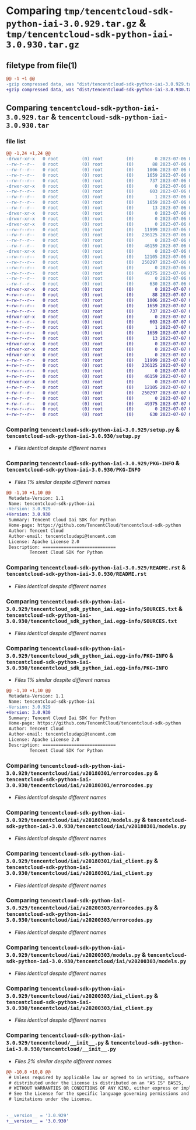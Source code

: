 # Comparing `tmp/tencentcloud-sdk-python-iai-3.0.929.tar.gz` & `tmp/tencentcloud-sdk-python-iai-3.0.930.tar.gz`

## filetype from file(1)

```diff
@@ -1 +1 @@
-gzip compressed data, was "dist/tencentcloud-sdk-python-iai-3.0.929.tar", last modified: Thu Jul  6 00:27:41 2023, max compression
+gzip compressed data, was "dist/tencentcloud-sdk-python-iai-3.0.930.tar", last modified: Fri Jul  7 00:25:20 2023, max compression
```

## Comparing `tencentcloud-sdk-python-iai-3.0.929.tar` & `tencentcloud-sdk-python-iai-3.0.930.tar`

### file list

```diff
@@ -1,24 +1,24 @@
-drwxr-xr-x   0 root         (0) root         (0)        0 2023-07-06 00:27:41.000000 tencentcloud-sdk-python-iai-3.0.929/
--rw-r--r--   0 root         (0) root         (0)       88 2023-07-06 00:27:41.000000 tencentcloud-sdk-python-iai-3.0.929/setup.cfg
--rw-r--r--   0 root         (0) root         (0)     1006 2023-07-06 00:27:41.000000 tencentcloud-sdk-python-iai-3.0.929/setup.py
--rw-r--r--   0 root         (0) root         (0)     1659 2023-07-06 00:27:41.000000 tencentcloud-sdk-python-iai-3.0.929/PKG-INFO
--rw-r--r--   0 root         (0) root         (0)      737 2023-07-06 00:27:41.000000 tencentcloud-sdk-python-iai-3.0.929/README.rst
-drwxr-xr-x   0 root         (0) root         (0)        0 2023-07-06 00:27:41.000000 tencentcloud-sdk-python-iai-3.0.929/tencentcloud_sdk_python_iai.egg-info/
--rw-r--r--   0 root         (0) root         (0)      603 2023-07-06 00:27:41.000000 tencentcloud-sdk-python-iai-3.0.929/tencentcloud_sdk_python_iai.egg-info/SOURCES.txt
--rw-r--r--   0 root         (0) root         (0)        1 2023-07-06 00:27:41.000000 tencentcloud-sdk-python-iai-3.0.929/tencentcloud_sdk_python_iai.egg-info/dependency_links.txt
--rw-r--r--   0 root         (0) root         (0)     1659 2023-07-06 00:27:41.000000 tencentcloud-sdk-python-iai-3.0.929/tencentcloud_sdk_python_iai.egg-info/PKG-INFO
--rw-r--r--   0 root         (0) root         (0)       13 2023-07-06 00:27:41.000000 tencentcloud-sdk-python-iai-3.0.929/tencentcloud_sdk_python_iai.egg-info/top_level.txt
-drwxr-xr-x   0 root         (0) root         (0)        0 2023-07-06 00:27:41.000000 tencentcloud-sdk-python-iai-3.0.929/tencentcloud/
-drwxr-xr-x   0 root         (0) root         (0)        0 2023-07-06 00:27:41.000000 tencentcloud-sdk-python-iai-3.0.929/tencentcloud/iai/
-drwxr-xr-x   0 root         (0) root         (0)        0 2023-07-06 00:27:41.000000 tencentcloud-sdk-python-iai-3.0.929/tencentcloud/iai/v20180301/
--rw-r--r--   0 root         (0) root         (0)    11999 2023-07-06 00:27:41.000000 tencentcloud-sdk-python-iai-3.0.929/tencentcloud/iai/v20180301/errorcodes.py
--rw-r--r--   0 root         (0) root         (0)   236125 2023-07-06 00:27:41.000000 tencentcloud-sdk-python-iai-3.0.929/tencentcloud/iai/v20180301/models.py
--rw-r--r--   0 root         (0) root         (0)        0 2023-07-06 00:27:41.000000 tencentcloud-sdk-python-iai-3.0.929/tencentcloud/iai/v20180301/__init__.py
--rw-r--r--   0 root         (0) root         (0)    46159 2023-07-06 00:27:41.000000 tencentcloud-sdk-python-iai-3.0.929/tencentcloud/iai/v20180301/iai_client.py
-drwxr-xr-x   0 root         (0) root         (0)        0 2023-07-06 00:27:41.000000 tencentcloud-sdk-python-iai-3.0.929/tencentcloud/iai/v20200303/
--rw-r--r--   0 root         (0) root         (0)    12105 2023-07-06 00:27:41.000000 tencentcloud-sdk-python-iai-3.0.929/tencentcloud/iai/v20200303/errorcodes.py
--rw-r--r--   0 root         (0) root         (0)   250297 2023-07-06 00:27:41.000000 tencentcloud-sdk-python-iai-3.0.929/tencentcloud/iai/v20200303/models.py
--rw-r--r--   0 root         (0) root         (0)        0 2023-07-06 00:27:41.000000 tencentcloud-sdk-python-iai-3.0.929/tencentcloud/iai/v20200303/__init__.py
--rw-r--r--   0 root         (0) root         (0)    49375 2023-07-06 00:27:41.000000 tencentcloud-sdk-python-iai-3.0.929/tencentcloud/iai/v20200303/iai_client.py
--rw-r--r--   0 root         (0) root         (0)        0 2023-07-06 00:27:41.000000 tencentcloud-sdk-python-iai-3.0.929/tencentcloud/iai/__init__.py
--rw-r--r--   0 root         (0) root         (0)      630 2023-07-06 00:27:41.000000 tencentcloud-sdk-python-iai-3.0.929/tencentcloud/__init__.py
+drwxr-xr-x   0 root         (0) root         (0)        0 2023-07-07 00:25:20.000000 tencentcloud-sdk-python-iai-3.0.930/
+-rw-r--r--   0 root         (0) root         (0)       88 2023-07-07 00:25:20.000000 tencentcloud-sdk-python-iai-3.0.930/setup.cfg
+-rw-r--r--   0 root         (0) root         (0)     1006 2023-07-07 00:25:20.000000 tencentcloud-sdk-python-iai-3.0.930/setup.py
+-rw-r--r--   0 root         (0) root         (0)     1659 2023-07-07 00:25:20.000000 tencentcloud-sdk-python-iai-3.0.930/PKG-INFO
+-rw-r--r--   0 root         (0) root         (0)      737 2023-07-07 00:25:20.000000 tencentcloud-sdk-python-iai-3.0.930/README.rst
+drwxr-xr-x   0 root         (0) root         (0)        0 2023-07-07 00:25:20.000000 tencentcloud-sdk-python-iai-3.0.930/tencentcloud_sdk_python_iai.egg-info/
+-rw-r--r--   0 root         (0) root         (0)      603 2023-07-07 00:25:20.000000 tencentcloud-sdk-python-iai-3.0.930/tencentcloud_sdk_python_iai.egg-info/SOURCES.txt
+-rw-r--r--   0 root         (0) root         (0)        1 2023-07-07 00:25:20.000000 tencentcloud-sdk-python-iai-3.0.930/tencentcloud_sdk_python_iai.egg-info/dependency_links.txt
+-rw-r--r--   0 root         (0) root         (0)     1659 2023-07-07 00:25:20.000000 tencentcloud-sdk-python-iai-3.0.930/tencentcloud_sdk_python_iai.egg-info/PKG-INFO
+-rw-r--r--   0 root         (0) root         (0)       13 2023-07-07 00:25:20.000000 tencentcloud-sdk-python-iai-3.0.930/tencentcloud_sdk_python_iai.egg-info/top_level.txt
+drwxr-xr-x   0 root         (0) root         (0)        0 2023-07-07 00:25:20.000000 tencentcloud-sdk-python-iai-3.0.930/tencentcloud/
+drwxr-xr-x   0 root         (0) root         (0)        0 2023-07-07 00:25:20.000000 tencentcloud-sdk-python-iai-3.0.930/tencentcloud/iai/
+drwxr-xr-x   0 root         (0) root         (0)        0 2023-07-07 00:25:20.000000 tencentcloud-sdk-python-iai-3.0.930/tencentcloud/iai/v20180301/
+-rw-r--r--   0 root         (0) root         (0)    11999 2023-07-07 00:25:20.000000 tencentcloud-sdk-python-iai-3.0.930/tencentcloud/iai/v20180301/errorcodes.py
+-rw-r--r--   0 root         (0) root         (0)   236125 2023-07-07 00:25:20.000000 tencentcloud-sdk-python-iai-3.0.930/tencentcloud/iai/v20180301/models.py
+-rw-r--r--   0 root         (0) root         (0)        0 2023-07-07 00:25:20.000000 tencentcloud-sdk-python-iai-3.0.930/tencentcloud/iai/v20180301/__init__.py
+-rw-r--r--   0 root         (0) root         (0)    46159 2023-07-07 00:25:20.000000 tencentcloud-sdk-python-iai-3.0.930/tencentcloud/iai/v20180301/iai_client.py
+drwxr-xr-x   0 root         (0) root         (0)        0 2023-07-07 00:25:20.000000 tencentcloud-sdk-python-iai-3.0.930/tencentcloud/iai/v20200303/
+-rw-r--r--   0 root         (0) root         (0)    12105 2023-07-07 00:25:20.000000 tencentcloud-sdk-python-iai-3.0.930/tencentcloud/iai/v20200303/errorcodes.py
+-rw-r--r--   0 root         (0) root         (0)   250297 2023-07-07 00:25:20.000000 tencentcloud-sdk-python-iai-3.0.930/tencentcloud/iai/v20200303/models.py
+-rw-r--r--   0 root         (0) root         (0)        0 2023-07-07 00:25:20.000000 tencentcloud-sdk-python-iai-3.0.930/tencentcloud/iai/v20200303/__init__.py
+-rw-r--r--   0 root         (0) root         (0)    49375 2023-07-07 00:25:20.000000 tencentcloud-sdk-python-iai-3.0.930/tencentcloud/iai/v20200303/iai_client.py
+-rw-r--r--   0 root         (0) root         (0)        0 2023-07-07 00:25:20.000000 tencentcloud-sdk-python-iai-3.0.930/tencentcloud/iai/__init__.py
+-rw-r--r--   0 root         (0) root         (0)      630 2023-07-07 00:25:20.000000 tencentcloud-sdk-python-iai-3.0.930/tencentcloud/__init__.py
```

### Comparing `tencentcloud-sdk-python-iai-3.0.929/setup.py` & `tencentcloud-sdk-python-iai-3.0.930/setup.py`

 * *Files identical despite different names*

### Comparing `tencentcloud-sdk-python-iai-3.0.929/PKG-INFO` & `tencentcloud-sdk-python-iai-3.0.930/PKG-INFO`

 * *Files 1% similar despite different names*

```diff
@@ -1,10 +1,10 @@
 Metadata-Version: 1.1
 Name: tencentcloud-sdk-python-iai
-Version: 3.0.929
+Version: 3.0.930
 Summary: Tencent Cloud Iai SDK for Python
 Home-page: https://github.com/TencentCloud/tencentcloud-sdk-python
 Author: Tencent Cloud
 Author-email: tencentcloudapi@tencent.com
 License: Apache License 2.0
 Description: ============================
         Tencent Cloud SDK for Python
```

### Comparing `tencentcloud-sdk-python-iai-3.0.929/README.rst` & `tencentcloud-sdk-python-iai-3.0.930/README.rst`

 * *Files identical despite different names*

### Comparing `tencentcloud-sdk-python-iai-3.0.929/tencentcloud_sdk_python_iai.egg-info/SOURCES.txt` & `tencentcloud-sdk-python-iai-3.0.930/tencentcloud_sdk_python_iai.egg-info/SOURCES.txt`

 * *Files identical despite different names*

### Comparing `tencentcloud-sdk-python-iai-3.0.929/tencentcloud_sdk_python_iai.egg-info/PKG-INFO` & `tencentcloud-sdk-python-iai-3.0.930/tencentcloud_sdk_python_iai.egg-info/PKG-INFO`

 * *Files 1% similar despite different names*

```diff
@@ -1,10 +1,10 @@
 Metadata-Version: 1.1
 Name: tencentcloud-sdk-python-iai
-Version: 3.0.929
+Version: 3.0.930
 Summary: Tencent Cloud Iai SDK for Python
 Home-page: https://github.com/TencentCloud/tencentcloud-sdk-python
 Author: Tencent Cloud
 Author-email: tencentcloudapi@tencent.com
 License: Apache License 2.0
 Description: ============================
         Tencent Cloud SDK for Python
```

### Comparing `tencentcloud-sdk-python-iai-3.0.929/tencentcloud/iai/v20180301/errorcodes.py` & `tencentcloud-sdk-python-iai-3.0.930/tencentcloud/iai/v20180301/errorcodes.py`

 * *Files identical despite different names*

### Comparing `tencentcloud-sdk-python-iai-3.0.929/tencentcloud/iai/v20180301/models.py` & `tencentcloud-sdk-python-iai-3.0.930/tencentcloud/iai/v20180301/models.py`

 * *Files identical despite different names*

### Comparing `tencentcloud-sdk-python-iai-3.0.929/tencentcloud/iai/v20180301/iai_client.py` & `tencentcloud-sdk-python-iai-3.0.930/tencentcloud/iai/v20180301/iai_client.py`

 * *Files identical despite different names*

### Comparing `tencentcloud-sdk-python-iai-3.0.929/tencentcloud/iai/v20200303/errorcodes.py` & `tencentcloud-sdk-python-iai-3.0.930/tencentcloud/iai/v20200303/errorcodes.py`

 * *Files identical despite different names*

### Comparing `tencentcloud-sdk-python-iai-3.0.929/tencentcloud/iai/v20200303/models.py` & `tencentcloud-sdk-python-iai-3.0.930/tencentcloud/iai/v20200303/models.py`

 * *Files identical despite different names*

### Comparing `tencentcloud-sdk-python-iai-3.0.929/tencentcloud/iai/v20200303/iai_client.py` & `tencentcloud-sdk-python-iai-3.0.930/tencentcloud/iai/v20200303/iai_client.py`

 * *Files identical despite different names*

### Comparing `tencentcloud-sdk-python-iai-3.0.929/tencentcloud/__init__.py` & `tencentcloud-sdk-python-iai-3.0.930/tencentcloud/__init__.py`

 * *Files 2% similar despite different names*

```diff
@@ -10,8 +10,8 @@
 # Unless required by applicable law or agreed to in writing, software
 # distributed under the License is distributed on an "AS IS" BASIS,
 # WITHOUT WARRANTIES OR CONDITIONS OF ANY KIND, either express or implied.
 # See the License for the specific language governing permissions and
 # limitations under the License.
 
 
-__version__ = '3.0.929'
+__version__ = '3.0.930'
```


